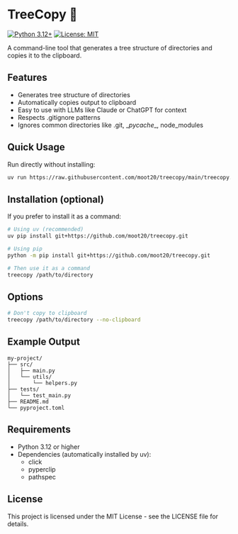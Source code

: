 # TreeCopy 🌲
[![Python 3.12+](https://img.shields.io/badge/python-3.12+-blue.svg)](https://www.python.org/downloads/)
[![License: MIT](https://img.shields.io/badge/License-MIT-yellow.svg)](https://opensource.org/licenses/MIT)

A command-line tool that generates a tree structure of directories and copies it to the clipboard.

## Features

- Generates tree structure of directories
- Automatically copies output to clipboard
- Easy to use with LLMs like Claude or ChatGPT for context
- Respects .gitignore patterns
- Ignores common directories like .git, \__pycache__, node_modules

## Quick Usage

Run directly without installing:

```bash
uv run https://raw.githubusercontent.com/moot20/treecopy/main/treecopy.py /path/to/directory
```

## Installation (optional)

If you prefer to install it as a command:

```bash
# Using uv (recommended)
uv pip install git+https://github.com/moot20/treecopy.git
```

```bash
# Using pip
python -m pip install git+https://github.com/moot20/treecopy.git
```

```bash
# Then use it as a command
treecopy /path/to/directory
```

## Options

```bash
# Don't copy to clipboard
treecopy /path/to/directory --no-clipboard
```

## Example Output

```
my-project/
├── src/
│   ├── main.py
│   └── utils/
│       └── helpers.py
├── tests/
│   └── test_main.py
├── README.md
└── pyproject.toml
```

## Requirements

- Python 3.12 or higher
- Dependencies (automatically installed by uv):
  - click
  - pyperclip
  - pathspec

## License

This project is licensed under the MIT License - see the LICENSE file for details.